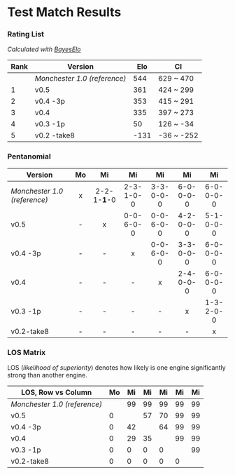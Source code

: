 # Test Match Results

### Rating List

_Calculated with [BayesElo](https://www.remi-coulom.fr/Bayesian-Elo/)_

| Rank | Version                      | Elo  | CI         |
| ---- | ---------------------------- | ---- | ---------- |
|      | _Monchester 1.0 (reference)_ | 544  | 629 ~ 470  |
| 1    | v0.5                         | 361  | 424 ~ 299  |
| 2    | v0.4 -3p                     | 353  | 415 ~ 291  |
| 3    | v0.4                         | 335  | 397 ~ 273  |
| 4    | v0.3 -1p                     | 50   | 126 ~ -34  |
| 5    | v0.2 -take8                  | -131 | -36 ~ -252 |

### Pentanomial

| Version                      | Mo  |      Mi       |    Mi     |    Mi     |    Mi     |    Mi     |
| ---------------------------- | :-: | :-----------: | :-------: | :-------: | :-------: | :-------: |
| _Monchester 1.0 (reference)_ |  x  | 2-2-1-**1**-0 | 2-3-1-0-0 | 3-3-0-0-0 | 6-0-0-0-0 | 6-0-0-0-0 |
| v0.5                         |  -  |       x       | 0-0-6-0-0 | 0-0-6-0-0 | 4-2-0-0-0 | 5-1-0-0-0 |
| v0.4 -3p                     |  -  |       -       |     x     | 0-0-6-0-0 | 3-3-0-0-0 | 6-0-0-0-0 |
| v0.4                         |  -  |       -       |     -     |     x     | 2-4-0-0-0 | 6-0-0-0-0 |
| v0.3 -1p                     |  -  |       -       |     -     |     -     |     x     | 1-3-2-0-0 |
| v0.2-take8                   |  -  |       -       |     -     |     -     |     -     |     x     |

### LOS Matrix

LOS (_likelihood of superiority_) denotes how likely is one engine significantly strong than another engine.

| LOS, Row vs Column           | Mo  | Mi  | Mi  | Mi  | Mi  | Mi  |
| ---------------------------- | --- | --- | --- | --- | --- | --- |
| _Monchester 1.0 (reference)_ |     | 99  | 99  | 99  | 99  | 99  |
| v0.5                         | 0   |     | 57  | 70  | 99  | 99  |
| v0.4 -3p                     | 0   | 42  |     | 64  | 99  | 99  |
| v0.4                         | 0   | 29  | 35  |     | 99  | 99  |
| v0.3 -1p                     | 0   | 0   | 0   | 0   |     | 99  |
| v0.2-take8                   | 0   | 0   | 0   | 0   | 0   |     |
